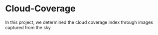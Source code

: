 # Cloud-Coverage
In this project, we determined the cloud coverage index through images captured from the sky
